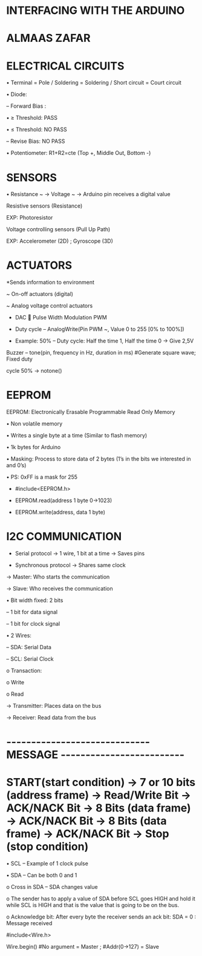  # INTERFACING WITH THE ARDUINO
 
   #    ALMAAS ZAFAR


# ELECTRICAL CIRCUITS

• Terminal = Pole / Soldering = Soldering / Short circuit = Court circuit

• Diode:

– Forward Bias :

 • ≥ Threshold: PASS

 • ≤ Threshold: NO PASS

– Revise Bias: NO PASS
 
 • Potentiometer: R1+R2=cte (Top +, Middle Out, Bottom -)
 
 # SENSORS
 

• Resistance ~ -> Voltage ~ -> Arduino pin receives a digital value

Resistive sensors (Resistance)

EXP: Photoresistor

Voltage controlling sensors (Pull Up Path)

EXP: Accelerometer (2D) ; Gyroscope (3D)

#  ACTUATORS

*Sends information to environment

~ On-off actuators (digital)

~ Analog voltage control actuators

* DAC  Pulse Width Modulation PWM

* Duty cycle – AnalogWrite(Pin PWM ~, Value 0 to 255 [0% to 100%])

* Example: 50% – Duty cycle: Half the time 1, Half the time 0 -> Give 2,5V

Buzzer – tone(pin, frequency in Hz, duration in ms) #Generate square wave; Fixed duty

cycle 50% -> notone()


#  EEPROM

EEPROM: Electronically Erasable Programmable Read Only Memory

• Non volatile memory

• Writes a single byte at a time (Similar to flash memory)

• 1k bytes for Arduino

• Masking: Process to store data of 2 bytes (1’s in the bits we interested in and 0’s)

• PS: 0xFF is a mask for 255

* #include<EEPROM.h>

* EEPROM.read(address 1 byte 0->1023)

* EEPROM.write(address, data 1 byte)


#  I2C COMMUNICATION

* Serial protocol -> 1 wire, 1 bit at a time -> Saves pins

* Synchronous protocol -> Shares same clock

-> Master: Who starts the communication

-> Slave: Who receives the communication

• Bit width fixed: 2 bits

– 1 bit for data signal

– 1 bit for clock signal

• 2 Wires:

– SDA: Serial Data

– SCL: Serial Clock

o Transaction:

   o Write

   o Read

-> Transmitter: Places data on the bus

-> Receiver: Read data from the bus

#                       ----------------------------- MESSAGE -------------------------
# START(start condition) -> 7 or 10 bits (address frame) -> Read/Write Bit -> ACK/NACK Bit ->  8 Bits (data frame) -> ACK/NACK Bit ->  8 Bits (data frame) -> ACK/NACK Bit -> Stop (stop condition)


• SCL – Example of 1 clock pulse

• SDA – Can be both 0 and 1

  o Cross in SDA – SDA changes value

  o The sender has to apply a value of SDA before SCL goes HIGH and hold it while SCL is HIGH
   and that is the value that is going to be on the bus.

  o Acknowledge bit: After every byte the receiver sends an ack bit: SDA = 0 : Message received


#include<Wire.h>

Wire.begin() #No argument = Master ; #Addr(0->127) = Slave
